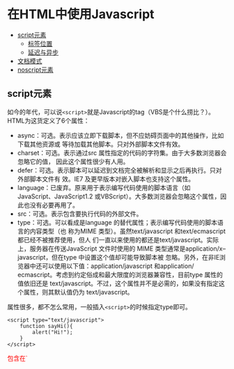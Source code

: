 # 在HTML中使用Javascript #
*	[script元素](#element)
	*	[标签位置](#position)
	*	[延迟与异步](#defer)
*	[文档模式](#doc)
*	[noscript元素](#noscript)

<h2 id="element">script元素</h2>

如今的年代，可以说`<script>`就是Javascript的tag（VBS是个什么捞比？）。HTML为这货定义了6个属性：

- async：可选。表示应该立即下载脚本，但不应妨碍页面中的其他操作，比如下载其他资源或
等待加载其他脚本。只对外部脚本文件有效。
- charset：可选。表示通过src 属性指定的代码的字符集。由于大多数浏览器会忽略它的值，
因此这个属性很少有人用。
- defer：可选。表示脚本可以延迟到文档完全被解析和显示之后再执行。只对外部脚本文件有
效。IE7 及更早版本对嵌入脚本也支持这个属性。
- language：已废弃。原来用于表示编写代码使用的脚本语言（如JavaScript、JavaScript1.2
或VBScript）。大多数浏览器会忽略这个属性，因此也没有必要再用了。
- src：可选。表示包含要执行代码的外部文件。
- type：可选。可以看成是language 的替代属性；表示编写代码使用的脚本语言的内容类型（也
称为MIME 类型）。虽然text/javascript 和text/ecmascript 都已经不被推荐使用，但人
们一直以来使用的都还是text/javascript。实际上，服务器在传送JavaScript 文件时使用的
MIME 类型通常是application/x–javascript，但在type 中设置这个值却可能导致脚本被
忽略。另外，在非IE浏览器中还可以使用以下值：application/javascript 和application/
ecmascript。考虑到约定俗成和最大限度的浏览器兼容性，目前type 属性的值依旧还是
text/javascript。不过，这个属性并不是必需的，如果没有指定这个属性，则其默认值仍为
text/javascript。

属性很多，都不怎么常用，一般插入`<script>`的时候指定type即可。

	<script type="text/javascript">
		function sayHi(){
			alert("Hi!");
		}
	</script>

<font color=red>
包含在`<script>`元素内部的JavaScript代码将被从上至下依次解释。就拿前面这个例子来说，解释器会解释一个函数的定义，然后将该定义保存在自己的环境当中。在解释器对`<script>`元素内部的所有代码求值完毕以前，页面中的其余内容都不会被浏览器加载或显示。
</font>

为了让行为层和结构层分离，一般js代码都是通过外部引用的方式。
	
	<script type="text/javascript" src="example.js"></script>

外部文件example.js在其出现的位置被加载到当前页面。 解析时遇到就会停下来下载外部js解析然后继续，现在你应该了解了defer和async属性的意义。

<h3 id="position">标签位置</h3>

传统是放在`<head>`中。

	<!DOCTYPE html>
	<html>
		<head>
			<title>Example HTML Page</title>
			<script type="text/javascript" src="example1.js"></script>
			<script type="text/javascript" src="example2.js"></script>
		</head>
		<body>
			<!-- place contents -->
		</body>
	</html>

问题就在于如果外部js很多很大，html页面就要等它们全部下载解析执行完才能继续解析DOM树。

> ps：关于目前是如何的解析顺序，我还是保留疑问的。 比如外部引用js放在head，代码中包含getElementById("id")这样的语句，其中id在body部分，按照上面的解析理论应该会报错的，然而实际上并没有报错啊。

<font color=red>流行的做法就是放在`<body>`的最后。</font>

<h3 id="defer"> 延迟与异步 </h3>

defer和async的属性指派：

- `<script type="text/javascript" defer="defer" src="example1.js"></script>` defer表示立即下载但延迟执行
- `<script type="text/javascript" async src="example2.js"></script>` async表示异步下载，即不阻塞页面继续解析

<h2 id="doc"> 文档模式 </h2>

IE5.5 引入了文档模式的概念，而这个概念是通过使用文档类型（doctype）切换实现的。最初的两种文档模式是：混杂模式（quirks mode）①和标准模式（standards mode）。混杂模式会让IE 的行为与（包
含非标准特性的）IE5 相同，而标准模式则让IE 的行为更接近标准行为。虽然这两种模式主要影响CSS
内容的呈现，但在某些情况下也会影响到JavaScript 的解释执行。

IE之后，其他浏览器也纷纷效仿。此后，IE又提出一种准标准模式（almost standards mode）。这种模式下的浏览器特性有很多都是符合标准的，但也不尽然。不标准的地方主要体现在处理图片间隙的时候（在表格中使用图片时问题最明显）。

如果在文档开始处没有发现文档类型声明，则所有浏览器都会默认开启混杂模式。但采用混杂模式不是什么值得推荐的做法，因为不同浏览器在这种模式下的行为差异非常大，如果不使用某些hack 技术，跨浏览器的行为根本就没有一致性可言。

对于标准模式，可以通过使用下面任何一种文档类型来开启：
    
	<!-- HTML 4.01 严格型 -->
	<!DOCTYPE HTML PUBLIC "-//W3C//DTD HTML 4.01//EN"
	"http://www.w3.org/TR/html4/strict.dtd">
	<!-- XHTML 1.0 严格型 -->
	<!DOCTYPE html PUBLIC
	"-//W3C//DTD XHTML 1.0 Strict//EN"
	"http://www.w3.org/TR/xhtml1/DTD/xhtml1-strict.dtd">
	<!-- HTML 5 -->
	<!DOCTYPE html>

而对于准标准模式，则可以通过使用过渡型（transitional）或框架集型（frameset）文档类型来触发，
如下所示：

	<!-- HTML 4.01 过渡型 -->
	<!DOCTYPE HTML PUBLIC
	"-//W3C//DTD HTML 4.01 Transitional//EN"
	"http://www.w3.org/TR/html4/loose.dtd">
	<!-- HTML 4.01 框架集型 -->
	<!DOCTYPE HTML PUBLIC
	"-//W3C//DTD HTML 4.01 Frameset//EN"
	"http://www.w3.org/TR/html4/frameset.dtd">
	<!-- XHTML 1.0 过渡型 -->
	<!DOCTYPE html PUBLIC
	"-//W3C//DTD XHTML 1.0 Transitional//EN"
	"http://www.w3.org/TR/xhtml1/DTD/xhtml1-transitional.dtd">
	<!-- XHTML 1.0 框架集型 -->
	<!DOCTYPE html PUBLIC
	"-//W3C//DTD XHTML 1.0 Frameset//EN"
	"http://www.w3.org/TR/xhtml1/DTD/xhtml1-frameset.dtd">

准标准模式与标准模式非常接近。

<h2 id="noscript"> noscript元素 </h2>

早期，浏览器可能不支持script，为了取代js显示的内容，有一个`<noscript>`标签来容错。也就是说，当浏览器不支持脚本或者脚本功能被禁用的情景，`<noscript>`才会解析出包含的内容。

一个例子：

	<html>
		<head>
			<title>Example HTML Page</title>
			<script type="text/javascript" defer="defer" src="example1.js"></script>
			<script type="text/javascript" defer="defer" src="example2.js"></script>
		</head>
		<body>
			<noscript>
				<p>本页面需要浏览器支持（启用）JavaScript。
			</noscript>
		</body>
	</html>

4/15/2016 5:27:04 PM @author: rootkit